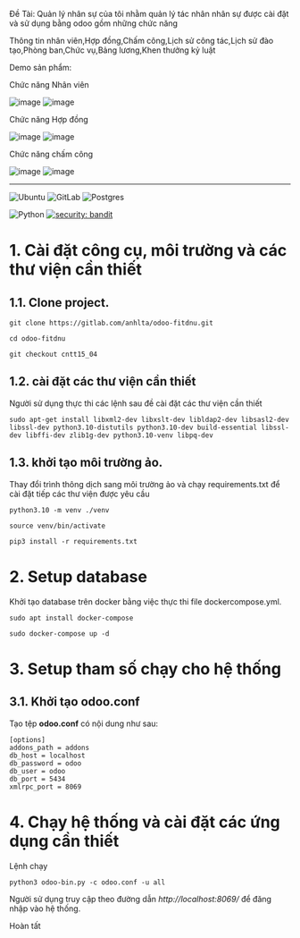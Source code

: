 Đề Tài: Quản lý nhân sự của tôi nhằm quản lý tác nhân nhân sự được cài đặt và sử dụng bằng odoo gồm những chức năng

Thông tin nhân viên,Hợp đồng,Chấm công,Lịch sử công tác,Lịch sử đào tạo,Phòng ban,Chức vụ,Bảng lương,Khen thưởng kỷ luật

Demo sản phẩm:

Chức năng Nhân viên

![image](https://github.com/user-attachments/assets/e9266915-e881-4f7f-b2c4-e1322a0ace61)
![image](https://github.com/user-attachments/assets/df0ddeb5-6c48-4e5d-90ad-9bd78a0efcb4)


Chức năng Hợp đồng

![image](https://github.com/user-attachments/assets/610d3cfd-cd4c-4f78-ac37-1c5bba41142a)
![image](https://github.com/user-attachments/assets/43ebde36-04ba-4199-af68-961403353a8c)

Chức năng chấm công

![image](https://github.com/user-attachments/assets/d8d59052-46cc-40f9-a493-8d7998221f94)
![image](https://github.com/user-attachments/assets/7b6fd457-2992-4e6c-8f49-00e575c296af)





---
![Ubuntu](https://img.shields.io/badge/Ubuntu-E95420?style=for-the-badge&logo=ubuntu&logoColor=white)
![GitLab](https://img.shields.io/badge/gitlab-%23181717.svg?style=for-the-badge&logo=gitlab&logoColor=white)
![Postgres](https://img.shields.io/badge/postgres-%23316192.svg?style=for-the-badge&logo=postgresql&logoColor=white)

![Python](https://img.shields.io/badge/python-v3.8+-blue.svg)
[![security: bandit](https://img.shields.io/badge/security-bandit-yellow.svg)](https://github.com/PyCQA/bandit)



# 1. Cài đặt công cụ, môi trường và các thư viện cần thiết

## 1.1. Clone project.
```
git clone https://gitlab.com/anhlta/odoo-fitdnu.git
```
```
cd odoo-fitdnu
```

```
git checkout cntt15_04
```


## 1.2. cài đặt các thư viện cần thiết

Người sử dụng thực thi các lệnh sau đề cài đặt các thư viện cần thiết

```
sudo apt-get install libxml2-dev libxslt-dev libldap2-dev libsasl2-dev libssl-dev python3.10-distutils python3.10-dev build-essential libssl-dev libffi-dev zlib1g-dev python3.10-venv libpq-dev
```
## 1.3. khởi tạo môi trường ảo.

Thay đổi trình thông dịch sang môi trường ảo và chạy requirements.txt để cài đặt tiếp các thư viện được yêu cầu
```
python3.10 -m venv ./venv
```
```
source venv/bin/activate
```
```
pip3 install -r requirements.txt
```

# 2. Setup database

Khởi tạo database trên docker bằng việc thực thi file dockercompose.yml.
```
sudo apt install docker-compose
```
```
sudo docker-compose up -d
```

# 3. Setup tham số chạy cho hệ thống

## 3.1. Khởi tạo odoo.conf

Tạo tệp **odoo.conf** có nội dung như sau:

```
[options]
addons_path = addons
db_host = localhost
db_password = odoo
db_user = odoo
db_port = 5434
xmlrpc_port = 8069
```

# 4. Chạy hệ thống và cài đặt các ứng dụng cần thiết

Lệnh chạy
```
python3 odoo-bin.py -c odoo.conf -u all
```


Người sử dụng truy cập theo đường dẫn _http://localhost:8069/_ để đăng nhập vào hệ thống.

Hoàn tất
    

